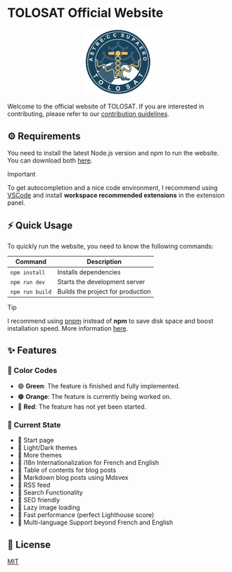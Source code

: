 # TOLOSAT Official Website

<p align="center">
  <img src="static/images/tolosat-icon.png" width="30%" alt="TOLOSAT Icon">
</p>

Welcome to the official website of TOLOSAT. If you are interested in
contributing, please refer to our [contribution guidelines](/CONTRIBUTING.md).

## ⚙️ Requirements

You need to install the latest Node.js version and npm to run the website. You
can download both [here](https://nodejs.org/en/download/package-manager).

> [!IMPORTANT]
> To get autocompletion and a nice code environment, I recommend
> using [VSCode](https://code.visualstudio.com/) and install **workspace
> recommended extensions** in the extension panel.

## ⚡️ Quick Usage

To quickly run the website, you need to know the following commands:

| Command         | Description                       |
| --------------- | --------------------------------- |
| `npm install`   | Installs dependencies             |
| `npm run dev`   | Starts the development server     |
| `npm run build` | Builds the project for production |

> [!TIP]
> I recommend using [pnpm](https://pnpm.io/installation) instead of
> **npm** to save disk space and boost installation speed. More information
> [here](https://pnpm.io/motivation).

## ✨ Features

### 🎨 Color Codes

- 🟢 **Green**: The feature is finished and fully implemented.
- 🟠 **Orange**: The feature is currently being worked on.
- 🔴 **Red**: The feature has not yet been started.

### 👷 Current State

- 🔴 Start page
- 🔴 Light/Dark themes
- 🔴 More themes
- 🔴 i18n Internationalization for French and English
- 🔴 Table of contents for blog posts
- 🔴 Markdown blog posts using Mdsvex
- 🔴 RSS feed
- 🔴 Search Functionality
- 🔴 SEO friendly
- 🔴 Lazy image loading
- 🔴 Fast performance (perfect Lighthouse score)
- 🔴 Multi-language Support beyond French and English

## 📝 License

[MIT](/LICENSE.md)
